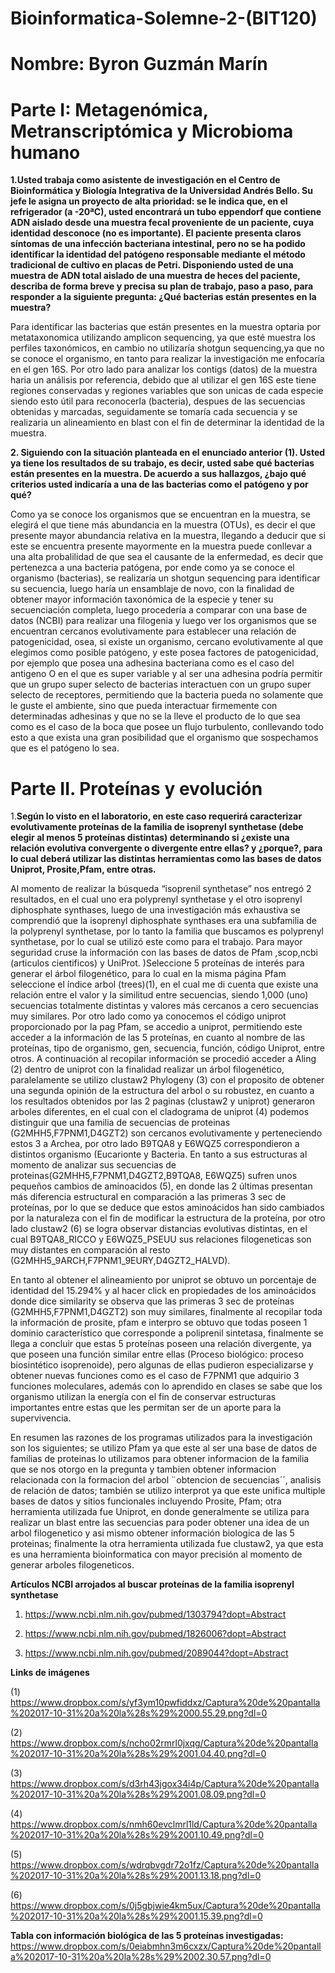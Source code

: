 # Bioinformatica-Solemne-2-(BIT120)

# Nombre: Byron Guzmán Marín


# Parte I: Metagenómica, Metranscriptómica y Microbioma humano

__1.Usted trabaja como asistente de investigación en el Centro de Bioinformática y Biología Integrativa de la Universidad Andrés Bello. Su jefe le asigna un proyecto de alta prioridad: se le indica que, en el refrigerador (a -20ªC), usted encontrará un tubo eppendorf que contiene ADN aislado desde una muestra fecal proveniente de un paciente, cuya identidad desconoce (no es importante). El paciente presenta claros síntomas de una infección bacteriana intestinal, pero no se ha podido identificar la identidad del patógeno responsable mediante el método tradicional de cultivo en placas de Petri. Disponiendo usted de una muestra de ADN total aislado de una muestra de heces del paciente, describa de forma breve y precisa su plan de trabajo, paso a paso, para responder a la siguiente pregunta: ¿Qué bacterias están presentes en la muestra?__


Para identificar las bacterias que están presentes en la muestra optaria por metataxonomica utilizando  amplicon sequencing, ya que esté muestra los perfiles taxonómicos, en cambio no utilizaría shotgun sequencing,ya que no se conoce el organismo, en tanto para realizar la investigación me enfocaría  en el gen 16S. Por otro  lado para analizar los contigs (datos) de la muestra haria un análisis por referencia, debido que al utilizar el gen 16S este tiene regiones conservadas y regiones variables  que son unicas de cada especie siendo esto útil para reconocerla (bacteria), despues de las secuencias obtenidas y marcadas, seguidamente se tomaría  cada secuencia y se realizaria un alineamiento en blast con el fin de determinar la identidad de la muestra.

__2. Siguiendo con la situación planteada en el enunciado anterior (1). Usted ya tiene los resultados de su trabajo, es decir, usted sabe qué bacterias están presentes en la muestra. De acuerdo a sus hallazgos, ¿bajo qué criterios usted indicaría a una de las bacterias como el patógeno y por qué?__

Como ya se conoce los organismos que se encuentran en la muestra, se elegirá el que tiene más abundancia en la muestra (OTUs), es decir el que presente mayor abundancia relativa en la muestra, llegando a deducir  que si este se encuentra presente mayormente en la muestra puede conllevar a una alta probalilidad de que  sea el causante de la enfermedad, es decir que pertenezca a una bacteria patógena, por ende como ya se conoce el organismo (bacterias), se  realizaría un shotgun sequencing para identificar su secuencia, luego haría  un ensamblaje de novo, con la finalidad de obtener mayor información taxonómica de la especie y tener su secuenciación completa, luego procedería a comparar con una base de datos (NCBI) para realizar una filogenia y luego ver los organismos que se encuentran cercanos evolutivamente para establecer una relación de patogenicidad, osea, si existe un organismo, cercano evolutivamente al que elegimos como posible patógeno, y este posea factores de patogenicidad, por ejemplo que posea una adhesina bacteriana como es el caso del antigeno O en el que es super variable y al ser una adhesina podría permitir que un grupo super selecto de bacterias interactuen con un grupo super selecto de receptores, permitiendo que la bacteria pueda no solamente  que le guste el ambiente, sino que pueda interactuar firmemente con determinadas adhesinas  y que no se la lleve el producto de lo que sea como es el caso de la boca que posee un flujo turbulento, conllevando  todo esto a que exista una gran posibilidad que el organismo que sospechamos que es el patógeno lo sea.




# Parte II. Proteínas y evolución

1.__Según lo visto en el laboratorio, en este caso requerirá caracterizar evolutivamente proteínas de la familia de isoprenyl synthetase (debe elegir al menos 5 proteínas distintas) determinando si ¿existe una relación evolutiva convergente o divergente entre ellas? y ¿porque?, para lo cual deberá utilizar las distintas herramientas como las bases de datos Uniprot, Prosite,Pfam, entre otras.__ 

Al momento de realizar la búsqueda “isoprenil synthetase” nos entregó 2 resultados, en el cual uno era polyprenyl synthetase y el otro isoprenyl diphosphate synthases, luego de una investigación más exhaustiva se comprendió que la isoprenyl diphosphate synthases era una subfamilia de la polyprenyl synthetase, por lo tanto la familia que buscamos es polyprenyl synthetase, por lo cual se utilizó este como  para el trabajo.
Para mayor seguridad cruse la información con las bases de datos de Pfam ,scop,ncbi (articulos cientificos) y UniProt. 
)Seleccione 5 proteínas de interés para generar el árbol filogenético, para lo cual en la misma página Pfam seleccione el índice arbol (trees)(1), en el cual me di cuenta que existe una relación entre el valor y la similitud entre secuencias, siendo 1,000 (uno) secuencias totalmente distintas y valores más cercanos a cero secuencias muy similares. Por otro lado como ya conocemos el código uniprot proporcionado por la pag Pfam, se accedio a uniprot, permitiendo este  acceder a la información de las 5 proteínas, en cuanto al nombre de las proteínas, tipo de organismo, gen, secuencia,  función, código Uniprot, entre otros. A continuación al recopilar información se procedió acceder  a Aling (2) dentro de uniprot con la finalidad realizar un árbol filogenético, paralelamente se utilizo  clustaw2 Phylogeny (3) con el proposito de obtener una segunda opinión de la estructura del arbol o su robustez, en cuanto a los resultados obtenidos por las 2 paginas (clustaw2 y uniprot) generaron arboles diferentes, en el cual con el cladograma de uniprot (4) podemos distinguir que una familia de secuencias de proteinas (G2MHH5,F7PNM1,D4GZT2) son cercanos evolutivamente y perteneciendo estos 3 a Archea, por otro lado B9TQA8 y E6WQZ5 correspondieron a distintos organismo (Eucarionte y Bacteria. En tanto  a sus estructuras al momento de analizar sus secuencias de proteinas(G2MHH5,F7PNM1,D4GZT2,B9TQA8, E6WQZ5) sufren unos pequeños cambios de aminoacidos (5), en donde las 2 últimas presentan más diferencia estructural en comparación a las primeras 3 sec de proteínas, por lo que se deduce que estos aminoácidos han sido cambiados por la naturaleza con el fin de modificar la estructura de la proteína, por otro lado clustaw2 (6) se  logra observar distancias evolutivas distintas, en el cual B9TQA8_RICCO  y E6WQZ5_PSEUU sus relaciones filogeneticas son muy distantes en comparación al resto (G2MHH5_9ARCH,F7PNM1_9EURY,D4GZT2_HALVD).

En tanto al obtener el alineamiento por uniprot se obtuvo un porcentaje de identidad del 15.294% y al  hacer click en propiedades de los aminoácidos donde dice similarity se observa que las primeras 3 sec de proteínas (G2MHH5,F7PNM1,D4GZT2) son muy similares, finalmente al recopilar toda la información de prosite, pfam e interpro se obtuvo que todas poseen 1 dominio  característico que corresponde a poliprenil sintetasa, finalmente se llega a concluir que estas 5 proteínas poseen una relación divergente, ya que poseen una función similar entre ellas (Proceso biológico: proceso biosintético isoprenoide), pero algunas de ellas pudieron especializarse y obtener nuevas funciones como es el caso de F7PNM1 que adquirio 3 funciones moleculares, además con lo aprendido en clases se sabe que los organismo utilizan la energía con el fin de  conservar estructuras importantes entre estas  que les permitan ser de un aporte para la supervivencia. 

En resumen las razones de los programas utilizados para la investigación son los siguientes; se utilizo Pfam ya que este al ser una base de datos de familias de proteinas lo utilizamos para obtener informacion de la familia que se nos otorgo en la pregunta y tambien obtener informacion relacionada con la formacion del arbol ¨obtencion de secuencias´´, analisis de relación de datos; también se utilizo interprot ya que este unifica multiple bases de datos y sitios funcionales incluyendo Prosite, Pfam; otra herramienta utilizada fue Uniprot, en donde generalmente se utiliza para realizar un blast entre las secuencias para poder obtener una idea de un arbol filogenetico y asi mismo obtener información biologica de las 5 proteinas; finalmente la otra herramienta utilizada fue clustaw2, ya que esta es una herramienta bioinformatica con mayor precisión al momento de generar arboles filogeneticos.



__Artículos NCBI arrojados al buscar proteínas de la familia isoprenyl synthetase__

1) https://www.ncbi.nlm.nih.gov/pubmed/1303794?dopt=Abstract

2) https://www.ncbi.nlm.nih.gov/pubmed/1826006?dopt=Abstract

3) https://www.ncbi.nlm.nih.gov/pubmed/2089044?dopt=Abstract



__Links de imágenes__

(1) https://www.dropbox.com/s/yf3ym10pwfiddxz/Captura%20de%20pantalla%202017-10-31%20a%20la%28s%29%2000.55.29.png?dl=0

(2) https://www.dropbox.com/s/ncho02rmrl0jxqg/Captura%20de%20pantalla%202017-10-31%20a%20la%28s%29%2001.04.40.png?dl=0

(3) https://www.dropbox.com/s/d3rh43jgox34i4p/Captura%20de%20pantalla%202017-10-31%20a%20la%28s%29%2001.08.09.png?dl=0

(4) https://www.dropbox.com/s/nmh60evclmrl1ld/Captura%20de%20pantalla%202017-10-31%20a%20la%28s%29%2001.10.49.png?dl=0

(5) https://www.dropbox.com/s/wdrqbvgdr72o1fz/Captura%20de%20pantalla%202017-10-31%20a%20la%28s%29%2001.13.18.png?dl=0

(6) https://www.dropbox.com/s/0j5gbjwie4km5ux/Captura%20de%20pantalla%202017-10-31%20a%20la%28s%29%2001.15.39.png?dl=0

__Tabla con información biológica de las 5 proteínas investigadas:__ https://www.dropbox.com/s/0eiabmhn3m6cxzx/Captura%20de%20pantalla%202017-10-31%20a%20la%28s%29%2002.30.57.png?dl=0

